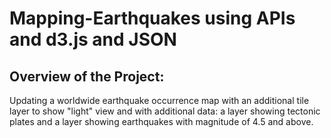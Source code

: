 # Mapping-Earthquakes using APIs and d3.js and JSON

## Overview of the Project:
Updating a worldwide earthquake occurrence map with an additional tile layer to show "light" view and with additional data:  a layer showing tectonic plates and a layer showing earthquakes with magnitude of 4.5 and above.  
